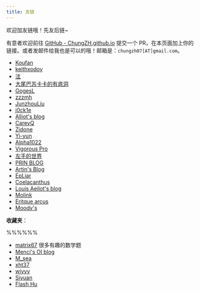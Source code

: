 ```yaml
---
title: 友链
---
```


欢迎加友链哦！先友后链~

有意者欢迎前往 [GitHub - ChungZH.github.io](https://github.com/ChungZH/ChungZH.github.io) 提交一个 PR，在本页面加上你的链接。或者发邮件给我也是可以的哦！邮箱是：`chungzh07[AT]gmail.com`。

- [Koufan](https://keith-koufan.github.io/)
- [keithxodoy](https://www.edmath.cn/)
- [泫](https://blog.cugxuan.cn)
- [大尾巴苏卡卡的有底洞](https://blog.skk.moe)
- [GogesL](https://lyq.blogd.club)
- [zzzmh](https://zzzmh.cn)
- [JunzhouLiu](https://liujunzhou.top/) 
- [j0ck1e](https://blog.j0ck1e.com)
- [Alliot's blog](https://www.iots.vip)
- [CareyQ](https://careyq.cool)
- [Zidone](https://www.aye.ink)
- [Yi-yun](https://yi-yun.github.io/)
- [Alpha1022](https://www.alpha1022.me/)
- [Vigorous Pro](https://www.wevg.org/)
- [左手的世界](https://amazingrise.net/)
- [PRIN BLOG](https://printempw.github.io/)
- [Artin's Blog](https://lengthmin.me/)
- [EpLiar](https://epliar.com/)
- [Coelacanthus](https://blog.lhwcrt.top/)
- [Louis Aeilot's blog](https://aeilot.vercel.app/)
- [Molink](https://mol.ink)
- [Eritque arcus](https://eritque-arcus.tech/)
- [Moody's](https://mooody.me)

**收藏夹**：

%%%%%%

- [matrix67](http://www.matrix67.com/blog/) 很多有趣的数学题
- [Menci's OI blog](https://oi.men.ci/)
- [M_sea](https://m-sea-blog.com/)
- [xht37](https://www.xht37.com/)
- [wjyyy](http://www.wjyyy.top/)
- [Siyuan](https://blog.orzsiyuan.com/)
- [Flash Hu](https://www.cnblogs.com/flashhu/)
